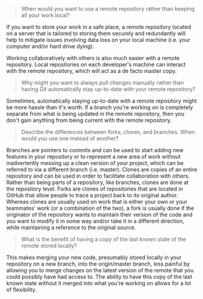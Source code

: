 > When would you want to use a remote repository rather than keeping all your
> work local?

If you want to store your work in a safe place, a remote repository located on
a server that is tailored to storing them securely and redundantly will help to
mitigate issues involving data loss on your local machine (i.e. your computer
and/or hard drive dying).

Working collaboratively with others is also much easier with a remote
repository. Local repositories on each developer's machine can interact with
the remote repository, which will act as a de facto master copy.

> Why might you want to always pull changes manually rather than having Git
> automatically stay up-to-date with your remote repository?

Sometimes, automatically staying up-to-date with a remote repository might be
more hassle than it's worth. If a branch you're working on is completely
separate from what is being updated in the remote repository, then you don't
gain anything from being current with the remote repository.

> Describe the differences between forks, clones, and branches. When would you
> use one instead of another?

Branches are pointers to commits and can be used to start adding new features
in your repository or to represent a new area of work without inadvertently
messing up a clean version of your project, which can be referred to via a
different branch (i.e. master). Clones are copies of an entire repository and
can be used in order to facilitate collaboration with others. Rather than being
parts of a repository, like branches, clones are done at the repository level.
Forks are clones of repositories that are located in GitHub that allow people
to trace a project back to its original author. Whereas clones are usually used
on work that is either your own or your teammates' work (or a combination of
the two), a fork is usually done if the originator of the repository wants to
maintain their version of the code and you want to modify it in some way and/or
take it in a different direction, while maintaining a reference to the original
source.

> What is the benefit of having a copy of the last known state of the remote
> stored locally?

This makes merging your new code, presumably stored locally in your repository
on a new branch, into the origin/master branch, less painful by allowing you to
merge changes on the latest version of the remote that you could possibly have
had access to. The ability to have this copy of the last known state without it
merged into what you're working on allows for a lot of flexibility.

